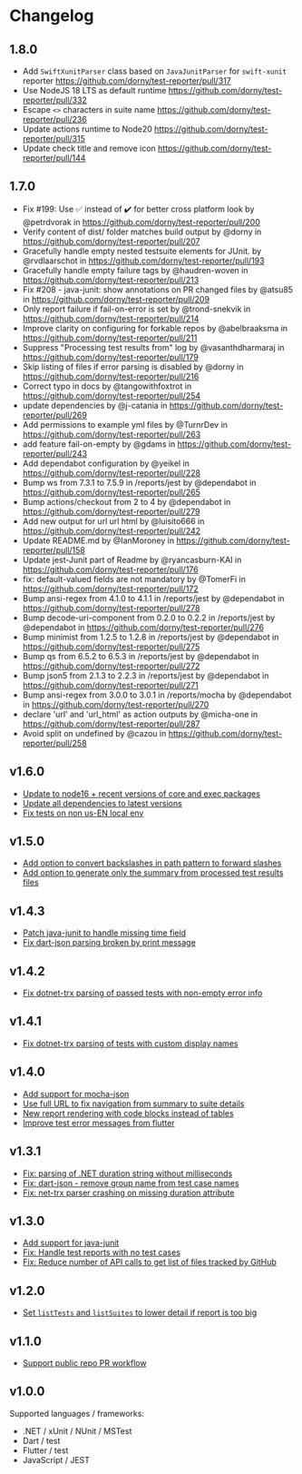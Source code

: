 # Changelog

## 1.8.0
* Add `SwiftXunitParser` class based on `JavaJunitParser` for `swift-xunit` reporter https://github.com/dorny/test-reporter/pull/317
* Use NodeJS 18 LTS as default runtime https://github.com/dorny/test-reporter/pull/332
* Escape `<>` characters in suite name https://github.com/dorny/test-reporter/pull/236
* Update actions runtime to Node20 https://github.com/dorny/test-reporter/pull/315
* Update check title and remove icon https://github.com/dorny/test-reporter/pull/144

## 1.7.0
* Fix #199: Use ✅ instead of ✔️ for better cross platform look by @petrdvorak in https://github.com/dorny/test-reporter/pull/200
* Verify content of dist/ folder matches build output by @dorny in https://github.com/dorny/test-reporter/pull/207
* Gracefully handle empty nested testsuite elements for JUnit. by @rvdlaarschot in https://github.com/dorny/test-reporter/pull/193
* Gracefully handle empty failure tags by @haudren-woven in https://github.com/dorny/test-reporter/pull/213
* Fix #208 - java-junit: show annotations on PR changed files by @atsu85 in https://github.com/dorny/test-reporter/pull/209
* Only report failure if fail-on-error is set by @trond-snekvik in https://github.com/dorny/test-reporter/pull/214
* Improve clarity on configuring for forkable repos by @abelbraaksma in https://github.com/dorny/test-reporter/pull/211
* Suppress "Processing test results from" log by @vasanthdharmaraj in https://github.com/dorny/test-reporter/pull/179
* Skip listing of files if error parsing is disabled by @dorny in https://github.com/dorny/test-reporter/pull/216
* Correct typo in docs by @tangowithfoxtrot in https://github.com/dorny/test-reporter/pull/254
* update dependencies by @j-catania in https://github.com/dorny/test-reporter/pull/269
* Add permissions to example yml files by @TurnrDev in https://github.com/dorny/test-reporter/pull/263
* add feature fail-on-empty by @gdams in https://github.com/dorny/test-reporter/pull/243
* Add dependabot configuration by @yeikel in https://github.com/dorny/test-reporter/pull/228
* Bump ws from 7.3.1 to 7.5.9 in /reports/jest by @dependabot in https://github.com/dorny/test-reporter/pull/265
* Bump actions/checkout from 2 to 4 by @dependabot in https://github.com/dorny/test-reporter/pull/279
* Add new output for url url html by @luisito666 in https://github.com/dorny/test-reporter/pull/242
* Update README.md by @IanMoroney in https://github.com/dorny/test-reporter/pull/158
* Update jest-Junit part of Readme by @ryancasburn-KAI in https://github.com/dorny/test-reporter/pull/176
* fix: default-valued fields are not mandatory by @TomerFi in https://github.com/dorny/test-reporter/pull/172
* Bump ansi-regex from 4.1.0 to 4.1.1 in /reports/jest by @dependabot in https://github.com/dorny/test-reporter/pull/278
* Bump decode-uri-component from 0.2.0 to 0.2.2 in /reports/jest by @dependabot in https://github.com/dorny/test-reporter/pull/276
* Bump minimist from 1.2.5 to 1.2.8 in /reports/jest by @dependabot in https://github.com/dorny/test-reporter/pull/275
* Bump qs from 6.5.2 to 6.5.3 in /reports/jest by @dependabot in https://github.com/dorny/test-reporter/pull/272
* Bump json5 from 2.1.3 to 2.2.3 in /reports/jest by @dependabot in https://github.com/dorny/test-reporter/pull/271
* Bump ansi-regex from 3.0.0 to 3.0.1 in /reports/mocha by @dependabot in https://github.com/dorny/test-reporter/pull/270
* declare 'url' and 'url_html' as action outputs by @micha-one in https://github.com/dorny/test-reporter/pull/287
* Avoid split on undefined by @cazou in https://github.com/dorny/test-reporter/pull/258

## v1.6.0
- [Update to node16 + recent versions of core and exec packages](https://github.com/dorny/test-reporter/pull/203)
- [Update all dependencies to latest versions](https://github.com/dorny/test-reporter/pull/186)
- [Fix tests on non us-EN local env](https://github.com/dorny/test-reporter/pull/185)

## v1.5.0
- [Add option to convert backslashes in path pattern to forward slashes](https://github.com/dorny/test-reporter/pull/128)
- [Add option to generate only the summary from processed test results files](https://github.com/dorny/test-reporter/pull/123)

## v1.4.3
- [Patch java-junit to handle missing time field](https://github.com/dorny/test-reporter/pull/115)
- [Fix dart-json parsing broken by print message](https://github.com/dorny/test-reporter/pull/114)

## v1.4.2
- [Fix dotnet-trx parsing of passed tests with non-empty error info](https://github.com/dorny/test-reporter/commit/43d89d5ee509bcef7bd0287aacc0c4a4fb9c1657)

## v1.4.1
- [Fix dotnet-trx parsing of tests with custom display names](https://github.com/dorny/test-reporter/pull/105)

## v1.4.0
- [Add support for mocha-json](https://github.com/dorny/test-reporter/pull/90)
- [Use full URL to fix navigation from summary to suite details](https://github.com/dorny/test-reporter/pull/89)
- [New report rendering with code blocks instead of tables](https://github.com/dorny/test-reporter/pull/88)
- [Improve test error messages from flutter](https://github.com/dorny/test-reporter/pull/87)

## v1.3.1
- [Fix: parsing of .NET duration string without milliseconds](https://github.com/dorny/test-reporter/pull/84)
- [Fix: dart-json - remove group name from test case names](https://github.com/dorny/test-reporter/pull/85)
- [Fix: net-trx parser crashing on missing duration attribute](https://github.com/dorny/test-reporter/pull/86)

## v1.3.0
- [Add support for java-junit](https://github.com/dorny/test-reporter/pull/80)
- [Fix: Handle test reports with no test cases](https://github.com/dorny/test-reporter/pull/70)
- [Fix: Reduce number of API calls to get list of files tracked by GitHub](https://github.com/dorny/test-reporter/pull/69)

## v1.2.0
- [Set `listTests` and `listSuites` to lower detail if report is too big](https://github.com/dorny/test-reporter/pull/60)

## v1.1.0
- [Support public repo PR workflow](https://github.com/dorny/test-reporter/pull/56)

## v1.0.0
Supported languages / frameworks:
- .NET / xUnit / NUnit / MSTest
- Dart / test
- Flutter / test
- JavaScript / JEST
